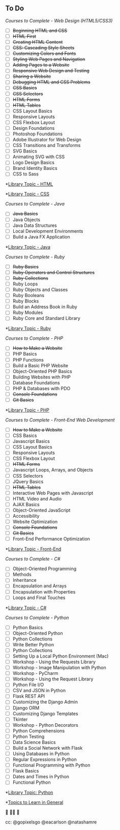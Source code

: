 ## To Do

*Courses to Complete - Web Design (HTML5/CSS3)*

* [ ] ~~Beginning HTML and CSS~~
* [ ] ~~HTML First~~
* [ ] ~~Creating HTML Content~~
* [ ] ~~CSS: Cascading Style Sheets~~
* [ ] ~~Customizing Colors and Fonts~~
* [ ] ~~Styling Web Pages and Navigation~~
* [ ] ~~Adding Pages to a Website~~
* [ ] ~~Responsive Web Design and Testing~~
* [ ] ~~Sharing a Website~~
* [ ] ~~Debugging HTML and CSS Problems~~
* [ ] ~~CSS Basics~~
* [ ] ~~CSS Selectors~~
* [ ] ~~HTML Forms~~
* [ ] ~~HTML Tables~~
* [ ] CSS Layout Basics
* [ ] Responsive Layouts
* [ ] CSS Flexbox Layout
* [ ] Design Foundations
* [ ] Photoshop Foundations
* [ ] Adobe Illustrator for Web Design
* [ ] CSS Transitions and Transforms
* [ ] SVG Basics
* [ ] Animating SVG with CSS
* [ ] Logo Design Basics
* [ ] Brand Identity Basics
* [ ] CSS to Sass

*[Library Topic - HTML](https://teamtreehouse.com/library/topic:html)

*[Library Topic - CSS](https://teamtreehouse.com/library/topic:css)

*Courses to Complete - Java*
* [ ] ~~Java Basics~~
* [ ] Java Objects
* [ ] Java Data Structures
* [ ] Local Development Environments
* [ ] Build a Java FX Application

*[Library Topic - Java](https://teamtreehouse.com/library/topic:java)

*Courses to Complete - Ruby*
* [ ] ~~Ruby Basics~~
* [ ] ~~Ruby Operators and Control Structures~~
* [ ] ~~Ruby Collections~~
* [ ] Ruby Loops
* [ ] Ruby Objects and Classes
* [ ] Ruby Booleans
* [ ] Ruby Blocks
* [ ] Build an Address Book in Ruby
* [ ] Ruby Modules
* [ ] Ruby Core and Standard Library
 
*[Library Topic - Ruby](https://teamtreehouse.com/library/topic:ruby)

*Courses to Complete - PHP*
* [ ] ~~How to Make a Website~~
* [ ] PHP Basics
* [ ] PHP Functions
* [ ] Build a Basic PHP Website
* [ ] Object-Oriented PHP Basics
* [ ] Building Websites with PHP
* [ ] Database Foundations
* [ ] PHP & Databases with PDO
* [ ] ~~Console Foundations~~
* [ ] ~~Git Basics~~

*[Library Topic - PHP](https://teamtreehouse.com/library/topic:php)

*Courses to Complete - Front-End Web Development*
* [ ] ~~How to Make a Website~~
* [ ] CSS Basics
* [ ] Javascript Basics
* [ ] CSS Layout Basics
* [ ] Responsive Layouts
* [ ] CSS Flexbox Layout
* [ ] ~~HTML Forms~~
* [ ] Javascript Loops, Arrays, and Objects
* [ ] CSS Selectors
* [ ] JQuery Basics
* [ ] ~~HTML Tables~~
* [ ] Interactive Web Pages with Javascript
* [ ] HTML Video and Audio
* [ ] AJAX Basics
* [ ] Object-Oriented JavaScript
* [ ] Accessibility
* [ ] Website Optimization
* [ ] ~~Console Foundations~~
* [ ] ~~Git Basics~~
* [ ] Front-End Performance Optimization

*[Library Topic - Front-End](https://teamtreehouse.com/tracks/front-end-web-development)

*Courses to Complete - C#*
* [ ] Object-Oriented Programming
* [ ] Methods
* [ ] Inheritance
* [ ] Encapsulation and Arrays
* [ ] Encapsulation with Properties
* [ ] Loops and Final Touches

*[Library Topic - C#](https://teamtreehouse.com/library/topic:csharp)

*Courses to Complete - Python*
* [ ] Python Basics
* [ ] Object-Oriented Python
* [ ] Python Collections
* [ ] Write Better Python
* [ ] Python Collections
* [ ] Setting Up a Local Python Environment (Mac)
* [ ] Workshop - Using the Requests Library
* [ ] Workshop - Image Manipulation with Python
* [ ] Workshop - PyCharm
* [ ] Workshop - Using the Request Library
* [ ] Python File I/O
* [ ] CSV and JSON in Python
* [ ] Flask REST API
* [ ] Customizing the Django Admin
* [ ] Django ORM
* [ ] Customizing Django Templates
* [ ] Tkinter
* [ ] Workshop - Python Decorators
* [ ] Python Comprehensions
* [ ] Python Testing
* [ ] Data Science Basics
* [ ] Build a Social Network with Flask
* [ ] Using Databases in Python
* [ ] Regular Expressions in Python
* [ ] Functional Programming with Python
* [ ] Flask Basics
* [ ] Dates and Times in Python
* [ ] Functional Python

*[Library Topic: Python](https://teamtreehouse.com/library/topic:python)

*[Topics to Learn in General](https://teamtreehouse.com/library)

:tada: :ok_woman: :confetti_ball: 

cc: @gopixelsgo @eacarlson @natashamre
